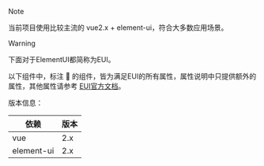 > [!NOTE]
> 当前项目使用比较主流的 vue2.x + element-ui，符合大多数应用场景。

> [!Warning]
> 下面对于ElementUI都简称为EUI。
> 
> 以下组件中，标注 🎹 的组件，皆为满足EUI的所有属性，属性说明中只提供额外的属性，其他属性请参考 [EUI官方文档](https://element.eleme.cn/#/zh-CN/component/installation)。

版本信息：

| 依赖       | 版本 |
| ---------- | ---- |
| vue        | 2.x  |
| element-ui | 2.x  |